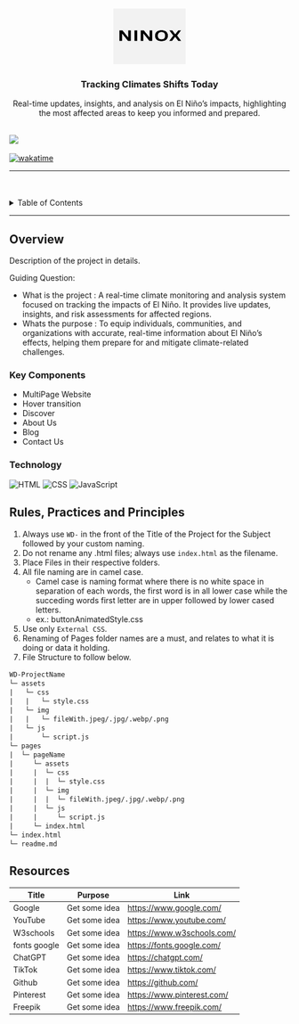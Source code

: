 <a name="readme-top">

<br/>

<br />
<div align="center">
  <a href="https://github.com/DomeldManangan/DT-PitchDeck-Sigma_Legends">
  <!-- TODO: If you want to add logo or banner you can add it here -->
    <img src="./assets/img/Black and White Modern Personal Brand Logo (2).png" alt="NINOX" width="130" height="100">
  </a>
<!-- TODO: Change Title to the name of the title of your Project -->
  <h3 align="center">Tracking Climates Shifts Today</h3>
</div>
<!-- TODO: Make a short description -->
<div align="center">
  Real-time updates, insights, and analysis on El Niño’s impacts, highlighting the most affected areas to keep you informed and prepared.
</div>

<br />

<!-- TODO: Change the zyx-0314 into your github username  -->
<!-- TODO: Change the WD-Template-Project into the same name of your folder -->
![](https://visit-counter.vercel.app/counter.png?page=DomeldManangan/DT-PitchDeck-Sigma_Legends)

[![wakatime](https://wakatime.com/badge/user/018dd99a-4985-4f98-8216-6ca6fe2ce0f8/project/63501637-9a31-42f0-960d-4d0ab47977f8.svg)](https://wakatime.com/badge/user/018dd99a-4985-4f98-8216-6ca6fe2ce0f8/project/63501637-9a31-42f0-960d-4d0ab47977f8)

---

<br />
<br />

<!-- TODO: If you want to add more layers for your readme -->
<details>
  <summary>Table of Contents</summary>
  <ol>
    <li>
      <a href="#overview">Overview</a>
      <ol>
        <li>
          <a href="#key-components">Key Components</a>
        </li>
        <li>
          <a href="#technology">Technology</a>
        </li>
      </ol>
    </li>
    <li>
      <a href="#rule,-practices-and-principles">Rules, Practices and Principles</a>
    </li>
    <li>
      <a href="#resources">Resources</a>
    </li>
  </ol>
</details>

---

## Overview

<!-- TODO: To be changed -->
<!-- The following are just sample -->
Description of the project in details.

Guiding Question:
- What is the project : A real-time climate monitoring and analysis system focused on tracking the impacts of El Niño. It provides live updates, insights, and risk assessments for affected regions.
- Whats the purpose : To equip individuals, communities, and organizations with accurate, real-time information about El Niño’s effects, helping them prepare for and mitigate climate-related challenges.

### Key Components
<!-- TODO: List of Key Components -->
<!-- The following are just sample -->
- MultiPage Website
- Hover transition
- Discover
- About Us
- Blog
- Contact Us

### Technology
<!-- TODO: List of Technology Used -->
![HTML](https://img.shields.io/badge/HTML-E34F26?style=for-the-badge&logo=html5&logoColor=white)
![CSS](https://img.shields.io/badge/CSS-1572B6?style=for-the-badge&logo=css3&logoColor=white)
![JavaScript](https://img.shields.io/badge/JavaScript-F7DF1E?style=for-the-badge&logo=javascript&logoColor=white)

## Rules, Practices and Principles
1. Always use `WD-` in the front of the Title of the Project for the Subject followed by your custom naming.
2. Do not rename any .html files; always use `index.html` as the filename.
3. Place Files in their respective folders.
4. All file naming are in camel case.
   - Camel case is naming format where there is no white space in separation of each words, the first word is in all lower case while the succeding words first letter are in upper followed by lower cased letters.
   - ex.: buttonAnimatedStyle.css
5. Use only `External CSS`.
6. Renaming of Pages folder names are a must, and relates to what it is doing or data it holding.
7. File Structure to follow below.

```
WD-ProjectName
└─ assets
|   └─ css
|   |   └─ style.css
|   └─ img
|   |   └─ fileWith.jpeg/.jpg/.webp/.png
|   └─ js
|       └─ script.js
└─ pages
|  └─ pageName
|     └─ assets
|     |  └─ css
|     |  |  └─ style.css
|     |  └─ img
|     |  |  └─ fileWith.jpeg/.jpg/.webp/.png
|     |  └─ js
|     |     └─ script.js
|     └─ index.html
└─ index.html
└─ readme.md
```

## Resources

<!-- TODO: Add References -->
| Title | Purpose | Link |
|-|-|-|
| Google | Get some idea | https://www.google.com/ |
| YouTube | Get some idea| https://www.youtube.com/ |
| W3schools | Get some idea | https://www.w3schools.com/ |
| fonts google | Get some idea | https://fonts.google.com/ |
| ChatGPT | Get some idea | https://chatgpt.com/ |
| TikTok | Get some idea | https://www.tiktok.com/ |
| Github | Get some idea | https://github.com/ |
| Pinterest | Get some idea | https://www.pinterest.com/ |
| Freepik | Get some idea | https://www.freepik.com/ |
